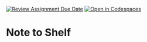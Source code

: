 [![Review Assignment Due Date](https://classroom.github.com/assets/deadline-readme-button-22041afd0340ce965d47ae6ef1cefeee28c7c493a6346c4f15d667ab976d596c.svg)](https://classroom.github.com/a/x_3ULh4W)
[![Open in Codespaces](https://classroom.github.com/assets/launch-codespace-2972f46106e565e64193e422d61a12cf1da4916b45550586e14ef0a7c637dd04.svg)](https://classroom.github.com/open-in-codespaces?assignment_repo_id=17754340)
# Note to Shelf

<!--

Create a shell script that functions as a command-line note-taking tool. This tool should help you quickly capture and organize thoughts, reminders, and tasks directly from the terminal.

## Requirements

- The script must support the following commands:
    - Add a new note: `note add "Your note text here"`
    - List all notes: `note list`
    - Search notes: `note search "keyword"`
- Implementation requirements:
    - Store notes in a text file with proper date/time stamps
    - Include error handling for all commands
    - Implement input validation
    - Add proper logging for debugging

## Testing Criteria

Your script will be tested against the following scenarios:

- Adding notes with special characters
- Proper file operations (read/write)
- Correct date/time formatting
- Search functionality accuracy
- Proper exit codes for success/failure

## Example Usage

```bash
#!/bin/bash

# Add a note
$ ./note.sh add "Schedule dentist appointment"
Note added successfully

# List all notes
$ ./note.sh list
2025-01-06 12:04:06 - Schedule dentist appointment
2025-01-06 12:05:04 - Buy groceries

# Search notes
$ ./note.sh search "dentist"
2025-01-06 12:04:06 - Schedule dentist appointment
```

## Tips and Tricks

You might find the following resources helpful for completing this assignment:

- https://www.redhat.com/en/blog/arguments-options-bash-scripts
- https://linuxhint.com/bash_append_line_to_file/
- https://linuxconfig.org/how-to-find-a-string-or-text-in-a-file-on-linux
- https://www.geeksforgeeks.org/create-timestamp-variable-in-bash-script/

-->